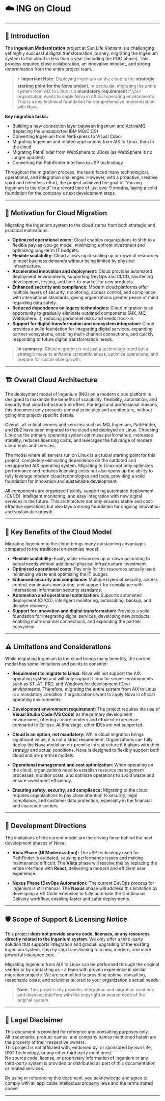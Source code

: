 # ☁️ ING on Cloud

---

## 🎯 Introduction

The **Ingenium Modernization** project at Sun Life Vietnam is a challenging yet highly successful digital transformation journey, migrating the Ingenium system to the cloud in less than a year (including the POC phase). This process required close collaboration, an innovative mindset, and strong determination from the entire project team.

> ⚡ **Important Note:** Deploying Ingenium on the cloud is the **strategic starting point for the Nova project**. In particular, migrating the entire system from AIX to Linux is a **mandatory requirement** if your organization wants to apply Nova in official operating environments. This is a key technical foundation for comprehensive modernization with Nova.

**Key migration tasks:**
- Building a new connection layer between Ingenium and ActiveMQ (replacing the unsupported IBM MQ/CICS)
- Converting Ingenium from NetExpress to Visual Cobol
- Migrating Ingenium and related applications from AIX to Linux, then to the cloud
- Migrating PathFinder from WebSphere to JBoss (as WebSphere is no longer updated)
- Converting the PathFinder interface to JSP technology

Throughout the migration process, the team faced many technological, operational, and integration challenges. However, with a proactive, creative spirit and relentless effort, the project achieved the goal of "moving Ingenium to the cloud" in a record time of just over 9 months, laying a solid foundation for the company's next development steps.

---

## 🚀 Motivation for Cloud Migration

Migrating the Ingenium system to the cloud stems from both strategic and practical motivations:

- **Optimized operational costs:** Cloud enables organizations to shift to a flexible pay-as-you-go model, minimizing upfront investment and optimizing long-term IT budgets.
- **Flexible scalability:** Cloud allows rapid scaling up or down of resources to meet business demands without being limited by physical infrastructure.
- **Accelerated innovation and deployment:** Cloud provides automated deployment environments, supporting DevOps and CI/CD, shortening development, testing, and time-to-market for new products.
- **Enhanced security and compliance:** Modern cloud platforms offer multiple layers of security, monitoring, access control, and compliance with international standards, giving organizations greater peace of mind regarding data safety.
- **Reduced dependence on legacy technologies:** Cloud migration is an opportunity to gradually eliminate outdated components (AIX, MQ, WebSphere...), reducing personnel risks and vendor lock-in.
- **Support for digital transformation and ecosystem integration:** Cloud provides a solid foundation for integrating digital services, expanding partner ecosystems, enabling multi-channel connections, and quickly responding to future digital transformation needs.

> **In summary:** Cloud migration is not just a technology trend but a strategic move to enhance competitiveness, optimize operations, and prepare for sustainable growth.

---

## 🏗️ Overall Cloud Architecture

The deployment model of Ingenium (ING) on a modern cloud platform is designed to maximize the benefits of scalability, flexibility, automation, and security that cloud infrastructure offers. For legal and professional reasons, this document only presents general principles and architecture, without going into project-specific details.

Overall, all critical servers and services such as MQ, Ingenium, PathFinder, and Db2 have been migrated to the cloud and deployed on Linux. Choosing Linux as the primary operating system optimizes performance, increases stability, reduces licensing costs, and leverages the full range of modern cloud tools and services.

The model where all servers run on Linux is a crucial starting point for this project, completely eliminating dependence on the outdated and unsupported AIX operating system. Migrating to Linux not only optimizes performance and reduces licensing costs but also opens up the ability to fully leverage modern cloud technologies and tools, providing a solid foundation for innovation and sustainable development.

All components are organized flexibly, supporting automated deployment (CI/CD), intelligent monitoring, and easy integration with new digital services in the future. This architecture not only ensures stable and cost-effective operations but also lays a strong foundation for ongoing innovation and sustainable growth.

---

## 🌟 Key Benefits of the Cloud Model

Migrating Ingenium to the cloud brings many outstanding advantages compared to the traditional on-premise model:

- **Flexible scalability:** Easily scale resources up or down according to actual needs without additional physical infrastructure investment.
- **Optimized operational costs:** Pay only for the resources actually used, minimizing waste and optimizing the IT budget.
- **Enhanced security and compliance:** Multiple layers of security, access control, continuous monitoring, and support for compliance with international information security standards.
- **Automation and operational optimization:** Supports automated deployment (CI/CD), intelligent monitoring, autoscaling, backup, and disaster recovery.
- **Support for innovation and digital transformation:** Provides a solid foundation for integrating digital services, developing new products, enabling multi-channel connections, and expanding the partner ecosystem.

---

## ⚠️ Limitations and Considerations

While migrating Ingenium to the cloud brings many benefits, the current model has some limitations and points to consider:

- **Requirement to migrate to Linux:** Nova will not support the AIX operating system and will only support Linux for server environments such as ST, AT, PRD, and Windows for development (Dev) environments. Therefore, migrating the entire system from AIX to Linux is a mandatory condition if organizations want to apply Nova in official operating environments.

- **Development environment requirement:** The project requires the use of **Visual Studio Code (VS Code)** as the primary development environment, offering a more modern and efficient experience compared to Eclipse. At this stage, other IDEs are not supported.

- **Cloud is an option, not mandatory:** While cloud migration brings significant value, it is not a strict requirement. Organizations can fully deploy the Nova model on on-premise infrastructure if it aligns with their strategy and actual conditions. Nova is designed to flexibly support both cloud and on-premise models.

- **Operational management and cost optimization:** When operating on the cloud, organizations need to establish resource management processes, monitor costs, and optimize operations to avoid waste and ensure investment efficiency.

- **Ensuring safety, security, and compliance:** Migrating to the cloud requires organizations to pay close attention to security, legal compliance, and customer data protection, especially in the financial and insurance sectors.

---

## 🧭 Development Directions

The limitations of the current model are the driving force behind the next development phases of Nova:

- **Vista Phase (UI Modernization):** The JSP technology used for PathFinder is outdated, causing performance issues and making maintenance difficult. The **Vista** phase will resolve this by replacing the entire interface with **React**, delivering a modern and efficient user experience.

- **Nexus Phase (DevOps Automation):** The current DevOps process for Ingenium is still manual. The **Nexus** phase will address this limitation by developing a VS Code extension to fully automate the Continuous Delivery workflow, enabling faster and safer deployments.

---

## 🛡️ Scope of Support & Licensing Notice

This project **does not provide source code, licenses, or any resources directly related to the Ingenium system**. We only offer a third-party solution that supports integration and gradual upgrading of the existing Ingenium system, step by step transitioning to a new, modern, and more powerful insurance core.

Migrating Ingenium from AIX to Linux can be performed through the original vendor or by contacting us – a team with proven experience in similar migration projects. We are committed to providing optimal consulting, reasonable costs, and solutions tailored to your organization's actual needs.

> **Note:** This project only provides integration and migration solutions and does not interfere with the copyright or source code of the original system.

---

## 📄 Legal Disclaimer

This document is provided for reference and consulting purposes only.  
All trademarks, product names, and company names mentioned herein are the property of their respective owners.  
This project is not affiliated with, endorsed by, or sponsored by Sun Life, DXC Technology, or any other third party mentioned.  
No source code, license, or proprietary information of Ingenium or any third-party system is provided or distributed as part of this documentation or related services.

By using or referencing this document, you acknowledge and agree to comply with all applicable intellectual property laws and the terms stated above.

---
